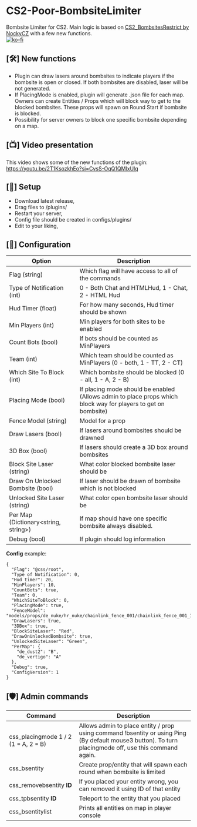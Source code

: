 # CS2-Poor-BombsiteLimiter
Bombsite Limiter for CS2. Main logic is based on [CS2_BombsitesRestrict by NockyCZ](https://github.com/NockyCZ/CS2_BombsitesRestrict) with a few new functions.<br/>
[![ko-fi](https://ko-fi.com/img/githubbutton_sm.svg)](https://ko-fi.com/H2H8TK0L9)

## [🛠️] New functions
- Plugin can draw lasers around bombsites to indicate players if the bombsite is open or closed. If both bombsites are disabled, laser will be not generated.
- If PlacingMode is enabled, plugin will generate .json file for each map. Owners can create Entities / Props which will block way to get to the blocked bombsites. These props will spawn on Round Start if bombsite is blocked. 
- Possibility for server owners to block one specific bombsite depending on a map.

## [📺] Video presentation
This video shows some of the new functions of the plugin:
https://youtu.be/2T1KsozkhEo?si=CvsS-OqQ1QMIxUlq

## [📌] Setup
- Download latest release,
- Drag files to /plugins/
- Restart your server,
- Config file should be created in configs/plugins/
- Edit to your liking,

## [📝] Configuration
| Option  | Description |
| ------------- | ------------- |
| Flag (string) | Which flag will have access to all of the commands  |
| Type of Notification (int) | 0 - Both Chat and HTMLHud, 1 - Chat, 2 - HTML Hud  |
| Hud Timer (float) | For how many seconds, Hud timer should be shown  |
| Min Players (int) | Min players for both sites to be enabled  |
| Count Bots (bool) | If bots should be counted as MinPlayers  |
| Team (int) | Which team should be counted as MinPlayers (0 - both, 1 - TT, 2 - CT) |
| Which Site To Block (int) | Which bombsite should be blocked (0 - all, 1 - A, 2 - B) |
| Placing Mode (bool) | If placing mode should be enabled (Allows admin to place props which block way for players to get on bombsite) |
| Fence Model (string) | Model for a prop |
| Draw Lasers (bool) | If lasers around bombsites should be drawned |
| 3D Box (bool) | If lasers should create a 3D box around bombsites |
| Block Site Laser (string) | What color blocked bombsite laser should be |
| Draw On Unlocked Bombsite (bool) | If laser should be drawn of bombsite which is not blocked |
| Unlocked Site Laser (string) | What color open bombsite laser should be | 
| Per Map (Dictionary<string, string>) | If map should have one specific bombsite always disabled. |
| Debug (bool) | If plugin should log information |

**Config** example:
```
{
  "Flag": "@css/root",
  "Type of Notification": 0,
  "Hud timer": 20,
  "MinPlayers": 10,
  "CountBots": true,
  "Team": 0,
  "WhichSiteToBlock": 0,
  "PlacingMode": true,
  "FenceModel": "models/props/de_nuke/hr_nuke/chainlink_fence_001/chainlink_fence_001_128_capped.vmdl",
  "DrawLasers": true,
  "3DBox": true,
  "BlockSiteLaser": "Red",
  "DrawOnUnlockedBombsite": true,
  "UnlockedSiteLaser": "Green",
  "PerMap": {
	"de_dust2": "B",
	"de_vertigo": "A"
  },
  "Debug": true,
  "ConfigVersion": 1
}
```

## [🛡️] Admin commands
| Command  | Description |
| ------------- | ------------- |
| css_placingmode 1 / 2 (1 = A, 2 = B) | Allows admin to place entity / prop using command !bsentity or using Ping (By default mouse3 button). To turn placingmode off, use this command again. |
| css_bsentity | Create prop/entity that will spawn each round when bombsite is limited |
| css_removebsentity **ID**| If you placed your entity wrong, you can removed it using ID of that entity |
| css_tpbsentity **ID** | Teleport to the entity that you placed |
| css_bsentitylist | Prints all entities on map in player console |

